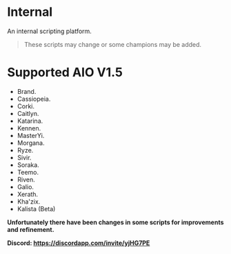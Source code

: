 # Internal
An internal scripting platform.

> These scripts may change or some champions may be added.

# Supported AIO V1.5
  * Brand.
  * Cassiopeia.
  * Corki.
  * Caitlyn.
  * Katarina.
  * Kennen.
  * MasterYi.
  * Morgana.
  * Ryze.
  * Sivir.
  * Soraka.
  * Teemo.
  * Riven.
  * Galio.
  * Xerath.
  * Kha'zix.
  * Kalista (Beta)

**Unfortunately there have been changes in some scripts for improvements and refinement.**

**Discord: https://discordapp.com/invite/yjHG7PE**
